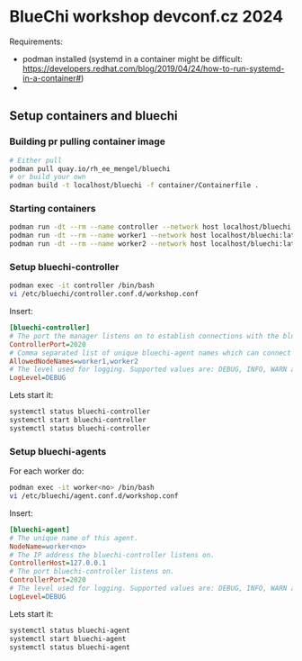 # BlueChi workshop devconf.cz 2024

Requirements:
- podman installed (systemd in a container might be difficult: https://developers.redhat.com/blog/2019/04/24/how-to-run-systemd-in-a-container#)
- 


## Setup containers and bluechi

### Building pr pulling container image

```bash
# Either pull
podman pull quay.io/rh_ee_mengel/bluechi
# or build your own
podman build -t localhost/bluechi -f container/Containerfile .
```

### Starting containers

```bash
podman run -dt --rm --name controller --network host localhost/bluechi:latest
podman run -dt --rm --name worker1 --network host localhost/bluechi:latest
podman run -dt --rm --name worker2 --network host localhost/bluechi:latest
```

### Setup bluechi-controller

```bash
podman exec -it controller /bin/bash
vi /etc/bluechi/controller.conf.d/workshop.conf
```

Insert:
```ini
[bluechi-controller]
# The port the manager listens on to establish connections with the bluechi-agents.
ControllerPort=2020
# Comma separated list of unique bluechi-agent names which can connect to the controller.
AllowedNodeNames=worker1,worker2
# The level used for logging. Supported values are: DEBUG, INFO, WARN and ERROR.
LogLevel=DEBUG
```

Lets start it:
```bash
systemctl status bluechi-controller
systemctl start bluechi-controller
systemctl status bluechi-controller
```

### Setup bluechi-agents

For each worker do:

```bash
podman exec -it worker<no> /bin/bash
vi /etc/bluechi/agent.conf.d/workshop.conf
```

Insert:
```ini
[bluechi-agent]
# The unique name of this agent.
NodeName=worker<no>
# The IP address the bluechi-controller listens on.
ControllerHost=127.0.0.1
# The port bluechi-controller listens on.
ControllerPort=2020
# The level used for logging. Supported values are: DEBUG, INFO, WARN and ERROR.
LogLevel=DEBUG
```

Lets start it:
```bash
systemctl status bluechi-agent
systemctl start bluechi-agent
systemctl status bluechi-agent
```
